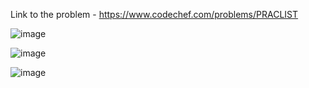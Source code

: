 Link to the problem - https://www.codechef.com/problems/PRACLIST


![image](https://github.com/Haleshot/Competitive-Programming/assets/57552973/6ce919f1-b663-48d5-8090-b6ff20d114ae)


![image](https://github.com/Haleshot/Competitive-Programming/assets/57552973/9bfa2fcf-70a5-4295-8097-40377b65cfa3)


![image](https://github.com/Haleshot/Competitive-Programming/assets/57552973/6f841838-f6b1-49e7-9a70-eccbbd286f7a)
